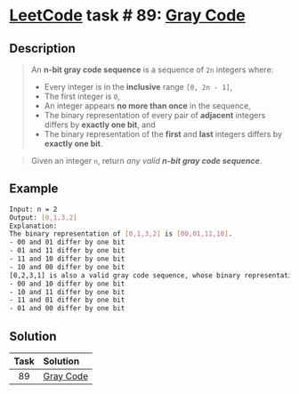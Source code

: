 # [LeetCode][leetcode] task # 89: [Gray Code][task]

Description
-----------

> An **n-bit gray code sequence** is a sequence of `2n` integers where:
> * Every integer is in the **inclusive** range `[0, 2n - 1]`,
> * The first integer is `0`,
> * An integer appears **no more than once** in the sequence,
> * The binary representation of every pair of **adjacent** integers differs by **exactly one bit**, and
> * The binary representation of the **first** and **last** integers differs by **exactly one bit**.

> Given an integer `n`, return _any valid **n-bit gray code sequence**_.

Example
-------

```sh
Input: n = 2
Output: [0,1,3,2]
Explanation:
The binary representation of [0,1,3,2] is [00,01,11,10].
- 00 and 01 differ by one bit
- 01 and 11 differ by one bit
- 11 and 10 differ by one bit
- 10 and 00 differ by one bit
[0,2,3,1] is also a valid gray code sequence, whose binary representation is [00,10,11,01].
- 00 and 10 differ by one bit
- 10 and 11 differ by one bit
- 11 and 01 differ by one bit
- 01 and 00 differ by one bit
```

Solution
--------

| Task | Solution              |
|:----:|:----------------------|
|  89  | [Gray Code][solution] |


[leetcode]: <http://leetcode.com/>
[task]: <https://leetcode.com/problems/gray-code/>
[solution]: <https://github.com/wellaxis/witalis-jkit/blob/main/module/tasks/src/main/java/com/witalis/jkit/tasks/core/task/leetcode/h1/p89/option/Practice.java>
